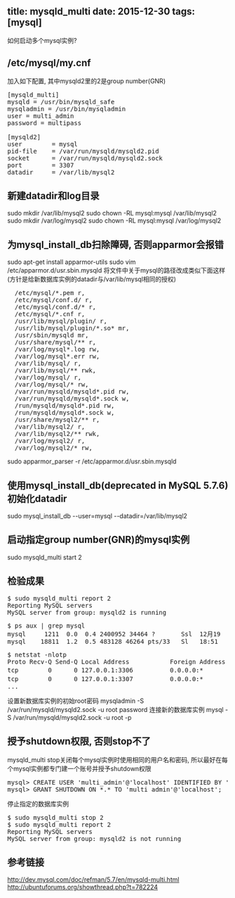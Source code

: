 ﻿title: mysqld_multi
date: 2015-12-30
tags: [mysql]
---

如何启动多个mysql实例?

<!--more-->

## /etc/mysql/my.cnf
加入如下配置, 其中mysqld2里的2是group number(GNR)
<pre>
[mysqld_multi]                                                                   
mysqld = /usr/bin/mysqld_safe                                                    
mysqladmin = /usr/bin/mysqladmin                                                 
user = multi_admin                                                               
password = multipass

[mysqld2]                                                                        
user        = mysql                                                              
pid-file    = /var/run/mysqld/mysqld2.pid                                        
socket      = /var/run/mysqld/mysqld2.sock                                       
port        = 3307                                                               
datadir     = /var/lib/mysql2 
</pre>

## 新建datadir和log目录
sudo mkdir /var/lib/mysql2
sudo chown -RL mysql:mysql /var/lib/mysql2
sudo mkdir /var/log/mysql2
sudo chown -RL mysql:mysql /var/log/mysql2

## 为mysql_install_db扫除障碍, 否则apparmor会报错
sudo apt-get install apparmor-utils
sudo vim /etc/apparmor.d/usr.sbin.mysqld
将文件中关于mysql的路径改成类似下面这样(方针是给新数据库实例的datadir与/var/lib/mysql相同的授权)
<pre>
  /etc/mysql/*.pem r,                                                            
  /etc/mysql/conf.d/ r,                                                          
  /etc/mysql/conf.d/* r,                                                         
  /etc/mysql/*.cnf r,                                                            
  /usr/lib/mysql/plugin/ r,                                                      
  /usr/lib/mysql/plugin/*.so* mr,                                                
  /usr/sbin/mysqld mr,                                                           
  /usr/share/mysql/** r,                                                         
  /var/log/mysql*.log rw,                                                        
  /var/log/mysql*.err rw,                                                        
  /var/lib/mysql/ r,                                                             
  /var/lib/mysql/** rwk,                                                         
  /var/log/mysql/ r,                                                             
  /var/log/mysql/* rw,                                                           
  /var/run/mysqld/mysqld*.pid rw,                                                
  /var/run/mysqld/mysqld*.sock w,                                                
  /run/mysqld/mysqld*.pid rw,                                                    
  /run/mysqld/mysqld*.sock w,
  /usr/share/mysql2/** r,                                                        
  /var/lib/mysql2/ r,                                                            
  /var/lib/mysql2/** rwk,                                                        
  /var/log/mysql2/ r,                                                            
  /var/log/mysql2/* rw,                                                          
</pre>

sudo apparmor_parser -r /etc/apparmor.d/usr.sbin.mysqld

## 使用mysql_install_db(deprecated in MySQL 5.7.6)初始化datadir

sudo mysql_install_db --user=mysql --datadir=/var/lib/mysql2

## 启动指定group number(GNR)的mysql实例

sudo mysqld_multi start 2

## 检验成果

<pre>
$ sudo mysqld_multi report 2
Reporting MySQL servers
MySQL server from group: mysqld2 is running
</pre>

<pre>
$ ps aux | grep mysql
mysql     1211  0.0  0.4 2400952 34464 ?       Ssl  12月19   8:56 /usr/sbin/mysqld
mysql    18811  1.2  0.5 483128 46264 pts/33   Sl   18:51   0:00 /usr/sbin/mysqld --user=mysql --pid-file=/var/run/mysqld/mysqld2.pid --socket=/var/run/mysqld/mysqld2.sock --port=3307 --datadir=/var/lib/mysql2
</pre>

<pre>
$ netstat -nlotp
Proto Recv-Q Send-Q Local Address           Foreign Address         State       PID/Program name Timer
tcp        0      0 127.0.0.1:3306          0.0.0.0:*               LISTEN      -                关闭 (0.00/0/0)
tcp        0      0 127.0.0.1:3307          0.0.0.0:*               LISTEN      -                关闭 (0.00/0/0)
...
</pre>

设置新数据库实例的初始root密码
mysqladmin -S /var/run/mysqld/mysqld2.sock -u root password
连接新的数据库实例
mysql -S /var/run/mysqld/mysqld2.sock -u root -p

## 授予shutdown权限, 否则stop不了
mysqld_multi stop关闭每个mysql实例时使用相同的用户名和密码,
所以最好在每个mysql实例都专门建一个账号并授予shutdown权限
<pre>
mysql> CREATE USER 'multi_admin'@'localhost' IDENTIFIED BY 'multipass';
mysql> GRANT SHUTDOWN ON *.* TO 'multi_admin'@'localhost';
</pre>

停止指定的数据库实例
<pre>
$ sudo mysqld_multi stop 2
$ sudo mysqld_multi report 2
Reporting MySQL servers
MySQL server from group: mysqld2 is not running
</pre>

## 参考链接
http://dev.mysql.com/doc/refman/5.7/en/mysqld-multi.html
http://ubuntuforums.org/showthread.php?t=782224


